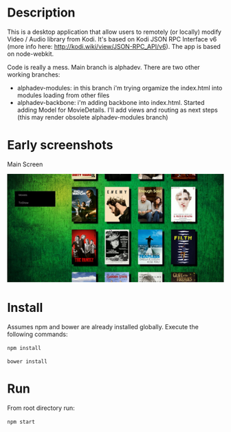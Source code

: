 # Description 

This is a desktop application that allow users to remotely (or locally) modify Video / Audio library from Kodi. It's based on Kodi JSON RPC Interface v6 (more info here: http://kodi.wiki/view/JSON-RPC_API/v6). The app is based on node-webkit. 


Code is really a mess. Main branch is alphadev. There are two other working branches: 
- alphadev-modules: in this branch i'm trying orgamize the index.html into modules loading from other files
- alphadev-backbone: i'm adding backbone into index.html. Started adding Model for MovieDetails. I'll add views and routing as next steps (this may render obsolete alphadev-modules branch) 

# Early screenshots

Main Screen

![MainScreen](https://raw.githubusercontent.com/gverni/kodBjs-desktop/alphadev/screenshot_main.jpg) 

# Install 

Assumes npm and bower are already installed globally. Execute the following commands:  

 `npm install`
 
 `bower install`
 
# Run 
 
 From root directory run: 
 
  `npm start`
  
